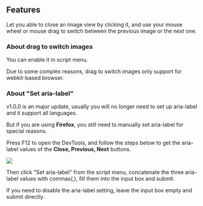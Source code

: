 ## Features

Let you able to close an image view by clicking it, and use your mouse wheel or mouse drag to switch between the previous image or the next one.

### About drag to switch images

You can enable it in script menu.

Due to some complex reasons, drag to switch images only support for webkit-based browser.

### About "Set aria-label"

v1.0.0 is an major update, usually you will no longer need to set up aria-label and it support all languages.

But if you are using **Firefox**, you still need to manually set aria-label for special reasons.

Press F12 to open the DevTools, and follow the steps below to get the aria-label values ​​of the **Close, Previous, Next** buttons.

![](https://i.loli.net/2020/03/04/8zUhaoJbvuGSZm2.png)

Then click "Set aria-label" from the script menu, concatenate the three aria-label values with commas(,), fill them into the input box and submit.

If you need to disable the aria-label setting, leave the input box empty and submit directly.
